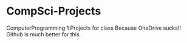 # CompSci-Projects

ComputerProgramming 1 Projects for class
Because OneDrive sucks!! Github is much better for this.
